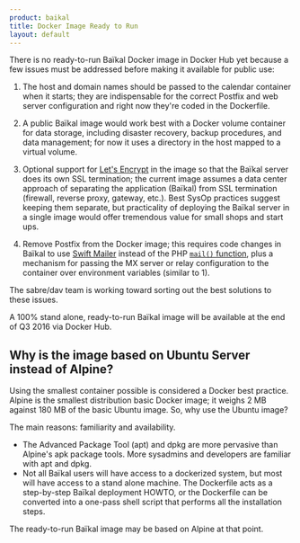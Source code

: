 ```yaml
---
product: baikal 
title: Docker Image Ready to Run
layout: default
---
```


There is no ready-to-run Baïkal Docker image in Docker Hub yet because a few
issues must be addressed before making it available for public use:

1. The host and domain names should be passed to the calendar container when it
   starts; they are indispensable for the correct Postfix and web server
   configuration and right now they're coded in the Dockerfile.

1. A public Baïkal image would work best with a Docker volume container for data
   storage, including disaster recovery, backup procedures, and data management;
   for now it uses a directory in the host mapped to a virtual volume.

1. Optional support for [Let's Encrypt][1] in the image so that the Baïkal
   server does its own SSL termination; the current image assumes a data center
   approach of separating the application (Baïkal) from SSL termination
   (firewall, reverse proxy, gateway, etc.).  Best SysOp practices suggest
   keeping them separate, but practicality of deploying the Baïkal server in a
   single image would offer tremendous value for small shops and start ups.

1. Remove Postfix from the Docker image; this requires code changes
   in Baïkal to use [Swift Mailer][2] instead of the PHP [`mail()` function][3],
   plus a mechanism for passing the MX server or relay configuration to the 
   container over environment variables (similar to 1).

The sabre/dav team is working toward sorting out the best solutions to these
issues.

A 100% stand alone, ready-to-run Baïkal image will be available at the end of
Q3 2016 via Docker Hub.

## Why is the image based on Ubuntu Server instead of Alpine?

Using the smallest container possible is considered a Docker best practice. 
Alpine is the smallest distribution basic Docker image; it weighs 2 MB against
180 MB of the basic Ubuntu image.  So, why use the Ubuntu image?

The main reasons:  familiarity and availability.


* The Advanced Package Tool (apt) and dpkg are more pervasive than Alpine's apk
  package tools.  More sysadmins and developers are familiar with apt and dpkg.
* Not all Baïkal users will have access to a dockerized system, but most will
  have access to a stand alone machine.  The Dockerfile acts as a step-by-step
  Baïkal deployment HOWTO, or the Dockerfile can be converted into a one-pass 
  shell script that performs all the installation steps.

The ready-to-run Baïkal image may be based on Alpine at that point.

[1]: https://letsencrypt.org/
[2]: http://swiftmailer.org/
[3]: https://secure.php.net/manual/en/function.mail.php

